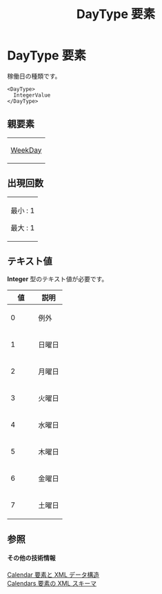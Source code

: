 ﻿---
title: DayType 要素
TOCTitle: DayType 要素
ms:assetid: 36a712e4-e300-4884-981f-4250d3ebfeb4
ms:mtpsurl: https://msdn.microsoft.com/ja-jp/library/Bb968462(v=office.12)
ms:contentKeyID: 16734906
ms.date: 06/30/2008
mtps_version: v=office.12
ms.translationtype: HT
---

# DayType 要素

稼働日の種類です。

    <DayType>
      IntegerValue
    </DayType>

## 親要素

<table>
<colgroup>
<col style="width: 100%" />
</colgroup>
<tbody>
<tr class="odd">
<td><p><a href="weekday-element.md">WeekDay</a></p></td>
</tr>
</tbody>
</table>


## 出現回数


<table>
<colgroup>
<col style="width: 100%" />
</colgroup>
<tbody>
<tr class="odd">
<td><p>最小 : 1</p>
<p>最大 : 1</p></td>
</tr>
</tbody>
</table>


## テキスト値

**Integer** 型のテキスト値が必要です。

<table>
<colgroup>
<col style="width: 50%" />
<col style="width: 50%" />
</colgroup>
<thead>
<tr class="header">
<th>値</th>
<th>説明</th>
</tr>
</thead>
<tbody>
<tr class="odd">
<td><p>0</p></td>
<td><p>例外</p></td>
</tr>
<tr class="even">
<td><p>1</p></td>
<td><p>日曜日</p></td>
</tr>
<tr class="odd">
<td><p>2</p></td>
<td><p>月曜日</p></td>
</tr>
<tr class="even">
<td><p>3</p></td>
<td><p>火曜日</p></td>
</tr>
<tr class="odd">
<td><p>4</p></td>
<td><p>水曜日</p></td>
</tr>
<tr class="even">
<td><p>5</p></td>
<td><p>木曜日</p></td>
</tr>
<tr class="odd">
<td><p>6</p></td>
<td><p>金曜日</p></td>
</tr>
<tr class="even">
<td><p>7</p></td>
<td><p>土曜日</p></td>
</tr>
</tbody>
</table>


## 参照

#### その他の技術情報

[Calendar 要素と XML データ構造](calendar-elements-and-xml-structure.md)  
[Calendars 要素の XML スキーマ](xml-schema-for-the-calendars-element.md)

